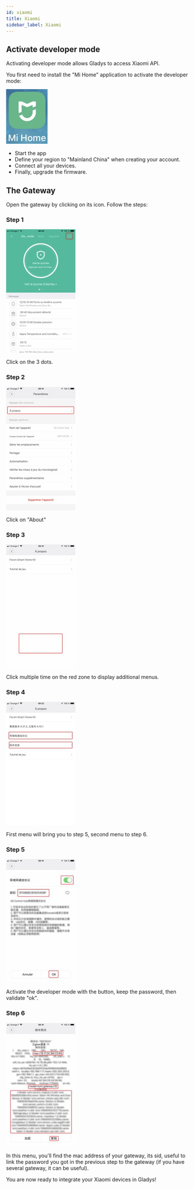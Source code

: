 ```yaml
---
id: xiaomi
title: Xiaomi
sidebar_label: Xiaomi
---
```


## Activate developer mode

Activating developer mode allows Gladys to access Xiaomi API.

You first need to install the "Mi Home" application to activate the developer mode:

![Xiaomi icon](../../static/img/docs/en/configuration/xiaomi/xiaomi-tuto-1.jpg)

- Start the app
- Define your region to "Mainland China" when creating your account.
- Connect all your devices.
- Finally, upgrade the firmware.

## The Gateway

Open the gateway by clicking on its icon. Follow the steps:

### Step 1

![Xiaomi Step 1](../../static/img/docs/en/configuration/xiaomi/xiaomi-tuto-2.jpg)

Click on the 3 dots.

### Step 2

![Xiaomi step 2](../../static/img/docs/en/configuration/xiaomi/xiaomi-tuto-3.jpg)

Click on "About"

### Step 3

![Xiaomi step 3](../../static/img/docs/en/configuration/xiaomi/xiaomi-tuto-4.jpg)

Click multiple time on the red zone to display additional menus.

### Step 4

![Xiaomi step 4](../../static/img/docs/en/configuration/xiaomi/xiaomi-tuto-5.jpg)

First menu will bring you to step 5, second menu to step 6.

### Step 5

![Xiaomi step 5](../../static/img/docs/en/configuration/xiaomi/xiaomi-tuto-6.jpg)

Activate the developer mode with the button, keep the password, then validate "ok".

### Step 6

![Xiaomi step 6](../../static/img/docs/en/configuration/xiaomi/xiaomi-tuto-7.jpg)

In this menu, you'll find the mac address of your gateway, its sid, useful to link the password you got in the previous step to the gateway (if you have several gateway, it can be useful).

You are now ready to integrate your Xiaomi devices in Gladys!
